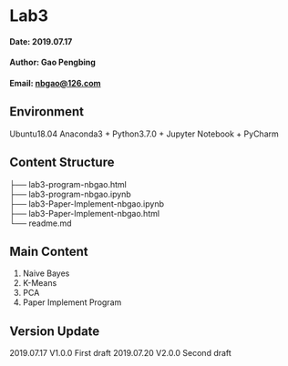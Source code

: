 # Lab3
#### Date: 2019.07.17
#### Author: Gao Pengbing
#### Email: nbgao@126.com

## Environment
Ubuntu18.04
Anaconda3 + Python3.7.0 + Jupyter Notebook + PyCharm

## Content Structure   
├── lab3-program-nbgao.html  
├── lab3-program-nbgao.ipynb    
├── lab3-Paper-Implement-nbgao.ipynb  
├── lab3-Paper-Implement-nbgao.html  
└── readme.md  

##  Main Content
1. Naive Bayes
2. K-Means
3. PCA
4. Paper Implement Program

## Version Update
2019.07.17 V1.0.0 First draft
2019.07.20 V2.0.0 Second draft


